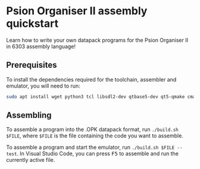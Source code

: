 # Psion Organiser II assembly quickstart
Learn how to write your own datapack programs for the Psion Organiser II in 6303 assembly language!

## Prerequisites
To install the dependencies required for the toolchain, assembler and emulator, you will need to run:

```bash
sudo apt install wget python3 tcl libsdl2-dev qtbase5-dev qt5-qmake cmake
```

## Assembling
To assemble a program into the .OPK datapack format, run `./build.sh $FILE`, where `$FILE` is the file containing the code you want to assemble.

To assemble a program and start the emulator, run `./build.sh $FILE --test`. In Visual Studio Code, you can press <kbd>F5</kbd> to assemble and run the currently active file.